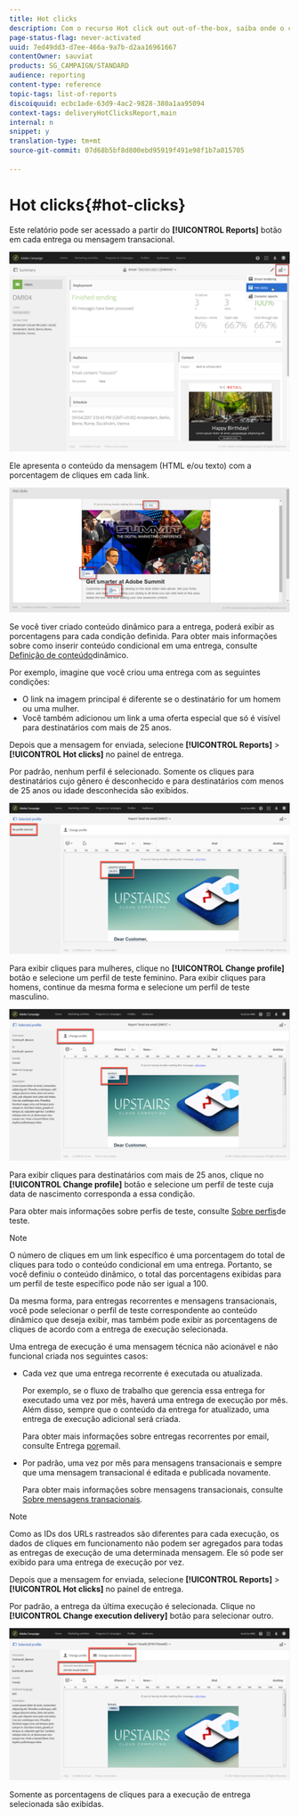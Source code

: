 ```yaml
---
title: Hot clicks
description: Com o recurso Hot click out out-of-the-box, saiba onde o cliente clicou na entrega.
page-status-flag: never-activated
uuid: 7ed49dd3-d7ee-466a-9a7b-d2aa16961667
contentOwner: sauviat
products: SG_CAMPAIGN/STANDARD
audience: reporting
content-type: reference
topic-tags: list-of-reports
discoiquuid: ecbc1ade-63d9-4ac2-9828-380a1aa95094
context-tags: deliveryHotClicksReport,main
internal: n
snippet: y
translation-type: tm+mt
source-git-commit: 07d68b5bf8d800ebd95919f491e98f1b7a015705

---
```



# Hot clicks{#hot-clicks}

Este relatório pode ser acessado a partir do **[!UICONTROL Reports]** botão em cada entrega ou mensagem transacional.

![](assets/delivery_reports_hot-clicks_4.png)

Ele apresenta o conteúdo da mensagem (HTML e/ou texto) com a porcentagem de cliques em cada link.

![](assets/delivery_reports_10.png)

Se você tiver criado conteúdo dinâmico para a entrega, poderá exibir as porcentagens para cada condição definida. Para obter mais informações sobre como inserir conteúdo condicional em uma entrega, consulte [Definição de conteúdo](../../designing/using/personalization.md#defining-dynamic-content-in-an-email)dinâmico.

Por exemplo, imagine que você criou uma entrega com as seguintes condições:

* O link na imagem principal é diferente se o destinatário for um homem ou uma mulher.
* Você também adicionou um link a uma oferta especial que só é visível para destinatários com mais de 25 anos.

Depois que a mensagem for enviada, selecione **[!UICONTROL Reports]** > **[!UICONTROL Hot clicks]** no painel de entrega.

Por padrão, nenhum perfil é selecionado. Somente os cliques para destinatários cujo gênero é desconhecido e para destinatários com menos de 25 anos ou idade desconhecida são exibidos.

![](assets/delivery_reports_hot-clicks_1.png)

Para exibir cliques para mulheres, clique no **[!UICONTROL Change profile]** botão e selecione um perfil de teste feminino. Para exibir cliques para homens, continue da mesma forma e selecione um perfil de teste masculino.

![](assets/delivery_reports_hot-clicks_2.png)

Para exibir cliques para destinatários com mais de 25 anos, clique no **[!UICONTROL Change profile]** botão e selecione um perfil de teste cuja data de nascimento corresponda a essa condição.

Para obter mais informações sobre perfis de teste, consulte [Sobre perfis](../../audiences/using/managing-test-profiles.md)de teste.

>[!NOTE]
>
>O número de cliques em um link específico é uma porcentagem do total de cliques para todo o conteúdo condicional em uma entrega. Portanto, se você definiu o conteúdo dinâmico, o total das porcentagens exibidas para um perfil de teste específico pode não ser igual a 100.

Da mesma forma, para entregas recorrentes e mensagens transacionais, você pode selecionar o perfil de teste correspondente ao conteúdo dinâmico que deseja exibir, mas também pode exibir as porcentagens de cliques de acordo com a entrega de execução selecionada.

Uma entrega de execução é uma mensagem técnica não acionável e não funcional criada nos seguintes casos:

* Cada vez que uma entrega recorrente é executada ou atualizada.

   Por exemplo, se o fluxo de trabalho que gerencia essa entrega for executado uma vez por mês, haverá uma entrega de execução por mês. Além disso, sempre que o conteúdo da entrega for atualizado, uma entrega de execução adicional será criada.

   Para obter mais informações sobre entregas recorrentes por email, consulte Entrega [por](../../automating/using/email-delivery.md)email.

* Por padrão, uma vez por mês para mensagens transacionais e sempre que uma mensagem transacional é editada e publicada novamente.

   Para obter mais informações sobre mensagens transacionais, consulte [Sobre mensagens transacionais](../../channels/using/about-transactional-messaging.md).

>[!NOTE]
>
>Como as IDs dos URLs rastreados são diferentes para cada execução, os dados de cliques em funcionamento não podem ser agregados para todas as entregas de execução de uma determinada mensagem. Ele só pode ser exibido para uma entrega de execução por vez.

Depois que a mensagem for enviada, selecione **[!UICONTROL Reports]** > **[!UICONTROL Hot clicks]** no painel de entrega.

Por padrão, a entrega da última execução é selecionada. Clique no **[!UICONTROL Change execution delivery]** botão para selecionar outro.

![](assets/delivery_reports_hot-clicks_3.png)

Somente as porcentagens de cliques para a execução de entrega selecionada são exibidas.
